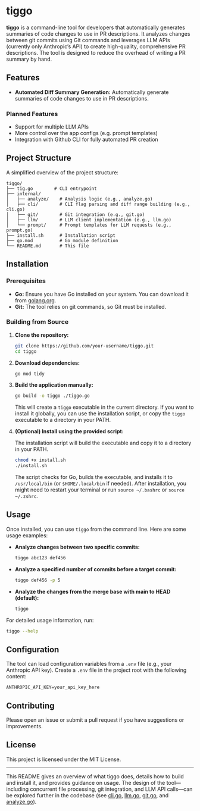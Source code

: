 # tiggo

**tiggo** is a command-line tool for developers that automatically generates summaries of code changes to use in PR descriptions. It analyzes changes between git commits using Git commands and leverages LLM APIs (currently only Anthropic’s API) to create high-quality, comprehensive PR descriptions. The tool is designed to reduce the overhead of writing a PR summary by hand.

## Features

- **Automated Diff Summary Generation:** Automatically generate summaries of code changes to use in PR descriptions.

### Planned Features

- Support for multiple LLM APIs
- More control over the app configs (e.g. prompt templates)
- Integration with Github CLI for fully automated PR creation

## Project Structure

A simplified overview of the project structure:

```
tiggo/
├── tig.go        # CLI entrypoint
├── internal/
│   ├── analyze/    # Analysis logic (e.g., analyze.go)
│   ├── cli/        # CLI flag parsing and diff range building (e.g., cli.go)
│   ├── git/        # Git integration (e.g., git.go)
│   ├── llm/        # LLM client implementation (e.g., llm.go)
│   └── prompt/     # Prompt templates for LLM requests (e.g., prompt.go)
├── install.sh      # Installation script
├── go.mod          # Go module definition
└── README.md       # This file
```

## Installation

### Prerequisites

- **Go:** Ensure you have Go installed on your system. You can download it from [golang.org](https://golang.org/doc/install).
- **Git:** The tool relies on git commands, so Git must be installed.

### Building from Source

1. **Clone the repository:**

   ```bash
   git clone https://github.com/your-username/tiggo.git
   cd tiggo
   ```

2. **Download dependencies:**

   ```bash
   go mod tidy
   ```

3. **Build the application manually:**

   ```bash
   go build -o tiggo ./tiggo.go
   ```

   This will create a `tiggo` executable in the current directory.
   If you want to install it globally, you can use the installation
   script, or copy the `tiggo` executable to a directory in your PATH.

4. **(Optional) Install using the provided script:**

   The installation script will build the executable and copy it to a directory in your PATH.

   ```bash
   chmod +x install.sh
   ./install.sh
   ```

   The script checks for Go, builds the executable, and installs it to `/usr/local/bin` (or `$HOME/.local/bin` if needed). After installation, you might need to restart your terminal or run `source ~/.bashrc` or `source ~/.zshrc`.

## Usage

Once installed, you can use `tiggo` from the command line. Here are some usage examples:

- **Analyze changes between two specific commits:**

  ```bash
  tiggo abc123 def456
  ```

- **Analyze a specified number of commits before a target commit:**

  ```bash
  tiggo def456 -p 5
  ```

- **Analyze the changes from the merge base with main to HEAD (default):**

  ```bash
  tiggo
  ```

For detailed usage information, run:

```bash
tiggo --help
```

## Configuration

The tool can load configuration variables from a `.env` file (e.g., your Anthropic API key). Create a `.env` file in the project root with the following content:

```dotenv
ANTHROPIC_API_KEY=your_api_key_here
```

## Contributing

 Please open an issue or submit a pull request if you have suggestions or improvements.

## License

This project is licensed under the MIT License.

---

This README gives an overview of what tiggo does, details how to build and install it, and provides guidance on usage. The design of the tool—including concurrent file processing, git integration, and LLM API calls—can be explored further in the codebase (see [cli.go](./internal/cli/cli.go), [llm.go](./internal/llm/llm.go), [git.go](./internal/git/git.go), and [analyze.go](./internal/analyze/analyze.go)).